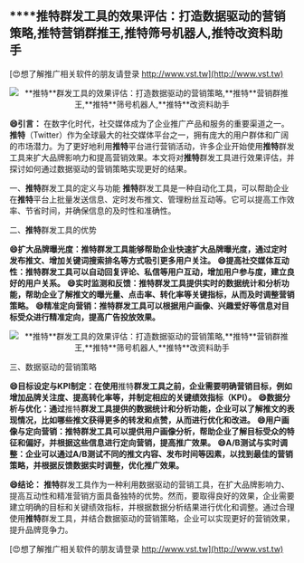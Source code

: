 ## ****推特**群发工具的效果评估：打造数据驱动的营销策略,**推特**营销群推王,**推特**筛号机器人,**推特**改资料助手**

[😍想了解推广相关软件的朋友请登录 http://www.vst.tw](http://www.vst.tw)

 <center><img src="https://vst.tw/MP4/tuiguang/png/3.png" alt="**推特**群发工具的效果评估：打造数据驱动的营销策略,**推特**营销群推王,**推特**筛号机器人,**推特**改资料助手"></center>

**😄引言：**
在数字化时代，社交媒体成为了企业推广产品和服务的重要渠道之一。**推特**（Twitter）作为全球最大的社交媒体平台之一，拥有庞大的用户群体和广阔的市场潜力。为了更好地利用**推特**平台进行营销活动，许多企业开始使用**推特**群发工具来扩大品牌影响力和提高营销效果。本文将对**推特**群发工具进行效果评估，并探讨如何通过数据驱动的营销策略实现更好的结果。

一、**推特**群发工具的定义与功能
**推特**群发工具是一种自动化工具，可以帮助企业在**推特**平台上批量发送信息、定时发布推文、管理粉丝互动等。它可以提高工作效率、节省时间，并确保信息的及时性和准确性。

二、**推特**群发工具的优势

**😄扩大品牌曝光度：**推特**群发工具能够帮助企业快速扩大品牌曝光度，通过定时发布推文、增加关键词搜索排名等方式吸引更多用户关注。**
**😄提高社交媒体互动性：**推特**群发工具可以自动回复评论、私信等用户互动，增加用户参与度，建立良好的用户关系。**
**😄实时监测和反馈：**推特**群发工具提供实时的数据统计和分析功能，帮助企业了解推文的曝光量、点击率、转化率等关键指标，从而及时调整营销策略。**
**😄精准定向营销：**推特**群发工具可以根据用户画像、兴趣爱好等信息对目标受众进行精准定向，提高广告投放效果。**

 <center><img src="https://vst.tw/MP4/tuiguang/png/6.png" alt="**推特**群发工具的效果评估：打造数据驱动的营销策略,**推特**营销群推王,**推特**筛号机器人,**推特**改资料助手"></center>

三、数据驱动的营销策略

**😄目标设定与KPI制定：在使用**推特**群发工具之前，企业需要明确营销目标，例如增加品牌关注度、提高转化率等，并制定相应的关键绩效指标（KPI）。**
**😄数据分析与优化：通过**推特**群发工具提供的数据统计和分析功能，企业可以了解推文的表现情况，比如哪些推文获得更多的转发和点赞，从而进行优化和改进。**
**😄用户画像与定向营销：**推特**群发工具可以提供用户画像分析，帮助企业了解目标受众的特征和偏好，并根据这些信息进行定向营销，提高推广效果。**
**😄A/B测试与实时调整：企业可以通过A/B测试不同的推文内容、发布时间等因素，以找到最佳的营销策略，并根据反馈数据实时调整，优化推广效果。**

**😄结论：**
**推特**群发工具作为一种利用数据驱动的营销工具，在扩大品牌影响力、提高互动性和精准营销方面具备独特的优势。然而，要取得良好的效果，企业需要建立明确的目标和关键绩效指标，并根据数据分析结果进行优化和调整。通过合理使用**推特**群发工具，并结合数据驱动的营销策略，企业可以实现更好的营销效果，提升品牌竞争力。

[😍想了解推广相关软件的朋友请登录 http://www.vst.tw](http://www.vst.tw)



